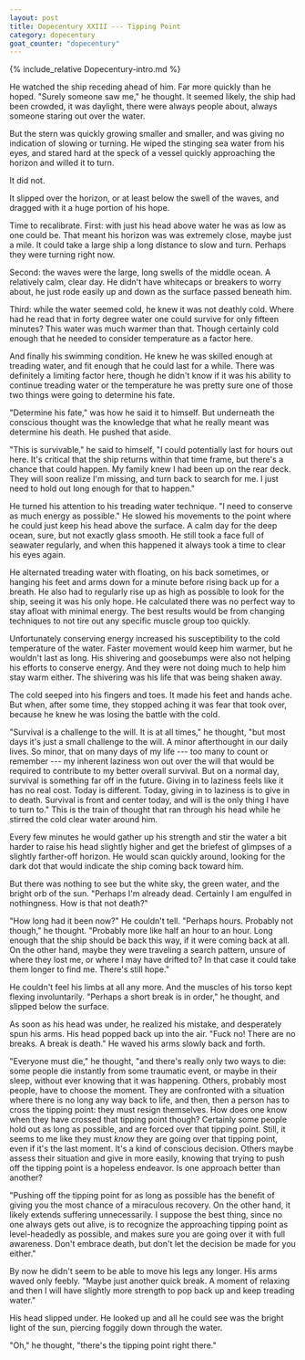 ```yaml
---
layout: post
title: Dopecentury XXIII --- Tipping Point
category: dopecentury
goat_counter: "dopecentury" 
---
```


{% include_relative Dopecentury-intro.md %}

He watched the ship receding ahead of him. Far more quickly than he hoped. "Surely someone saw me," he thought. It seemed likely, the ship had been crowded, it was daylight, there were always people about, always someone staring out over the water.

But the stern was quickly growing smaller and smaller, and was giving no indication of slowing or turning. He wiped the stinging sea water from his eyes, and stared hard at the speck of a vessel quickly approaching the horizon and willed it to turn.

It did not.

It slipped over the horizon, or at least below the swell of the waves, and dragged with it a huge portion of his hope.

Time to recalibrate. First: with just his head above water he was as low as one could be. That meant his horizon was was extremely close, maybe just a mile. It could take a large ship a long distance to slow and turn. Perhaps they were turning right now.

Second: the waves were the large, long swells of the middle ocean. A relatively calm, clear day. He didn't have whitecaps or breakers to worry about, he just rode easily up and down as the surface passed beneath him.

Third: while the water seemed cold, he knew it was not deathly cold. Where had he read that in forty degree water one could survive for only fifteen minutes? This water was much warmer than that. Though certainly cold enough that he needed to consider temperature as a factor here.

And finally his swimming condition. He knew he was skilled enough at treading water, and fit enough that he could last for a while. There was definitely a limiting factor here, though he didn't know if it was his ability to continue treading water or the temperature he was pretty sure one of those two things were going to determine his fate.

"Determine his fate," was how he said it to himself. But underneath the conscious thought was the knowledge that what he really meant was determine his death. He pushed that aside.

"This is survivable," he said to himself, "I could potentially last for hours out here. It's critical that the ship returns within that time frame, but there's a chance that could happen. My family knew I had been up on the rear deck. They will soon realize I'm missing, and turn back to search for me. I just need to hold out long enough for that to happen."

He turned his attention to his treading water technique. "I need to conserve as much energy as possible." He slowed his movements to the point where he could just keep his head above the surface. A calm day for the deep ocean, sure, but not exactly glass smooth. He still took a face full of seawater regularly, and when this happened it always took a time to clear his eyes again.

He alternated treading water with floating, on his back sometimes, or hanging his feet and arms down for a minute before rising back up for a breath. He also had to regularly rise up as high as possible to look for the ship, seeing it was his only hope. He calculated there was no perfect way to stay afloat with minimal energy. The best results would be from changing techniques to not tire out any specific muscle group too quickly.

Unfortunately conserving energy increased his susceptibility to the cold temperature of the water. Faster movement would keep him warmer, but he wouldn't last as long. His shivering and goosebumps were also not helping his efforts to conserve energy. And they were not doing much to help him stay warm either. The shivering was his life that was being shaken away.

The cold seeped into his fingers and toes. It made his feet and hands ache. But when, after some time, they stopped aching it was fear that took over, because he knew he was losing the battle with the cold.

"Survival is a challenge to the will. It is at all times," he thought, "but most days it's just a small challenge to the will. A minor afterthought in our daily lives. So minor, that on many days of my life --- too many to count or remember --- my inherent laziness won out over the will that would be required to contribute to my better overall survival. But on a normal day, survival is something far off in the future. Giving in to laziness feels like it has no real cost. Today is different. Today, giving in to laziness is to give in to death. Survival is front and center today, and will is the only thing I have to turn to." This is the train of thought that ran through his head while he stirred the cold clear water around him.

Every few minutes he would gather up his strength and stir the water a bit harder to raise his head slightly higher and get the briefest of glimpses of a slightly farther-off horizon. He would scan quickly around, looking for the dark dot that would indicate the ship coming back toward him.

But there was nothing to see but the white sky, the green water, and the bright orb of the sun. "Perhaps I'm already dead. Certainly I am engulfed in nothingness. How is that not death?"

"How long had it been now?" He couldn't tell. "Perhaps hours. Probably not though," he thought. "Probably more like half an hour to an hour. Long enough that the ship should be back this way, if it were coming back at all. On the other hand, maybe they were traveling a search pattern, unsure of where they lost me, or where I may have drifted to? In that case it could take them longer to find me. There's still hope." 

He couldn't feel his limbs at all any more. And the muscles of his torso kept flexing involuntarily. "Perhaps a short break is in order," he thought, and slipped below the surface.

As soon as his head was under, he realized his mistake, and desperately spun his arms. His head popped back up into the air. "Fuck no! There are no breaks. A break is death." He waved his arms slowly back and forth.

"Everyone must die," he thought, "and there's really only two ways to die: some people die instantly from some traumatic event, or maybe in their sleep, without ever knowing that it was happening. Others, probably most people, have to choose the moment. They are confronted with a situation where there is no long any way back to life, and then, then a person has to cross the tipping point: they must resign themselves. How does one know when they have crossed that tipping point though? Certainly some people hold out as long as possible, and are forced over that tipping point. Still, it seems to me like they must _know_ they are going over that tipping point, even if it's the last moment. It's a kind of conscious decision. Others maybe assess their situation and give in more easily, knowing that trying to push off the tipping point is a hopeless endeavor. Is one approach better than another?

"Pushing off the tipping point for as long as possible has the benefit of giving you the most chance of a miraculous recovery. On the other hand, it likely extends suffering unnecessarily. I suppose the best thing, since no one always gets out alive, is to recognize the approaching tipping point as level-headedly as possible, and makes sure you are going over it with full awareness. Don't embrace death, but don't let the decision be made for you either."

By now he didn't seem to be able to move his legs any longer. His arms waved only feebly. "Maybe just another quick break. A moment of relaxing and then I will have slightly more strength to pop back up and keep treading water."

His head slipped under. He looked up and all he could see was the bright light of the sun, piercing foggily down through the water.

"Oh," he thought, "there's the tipping point right there."









